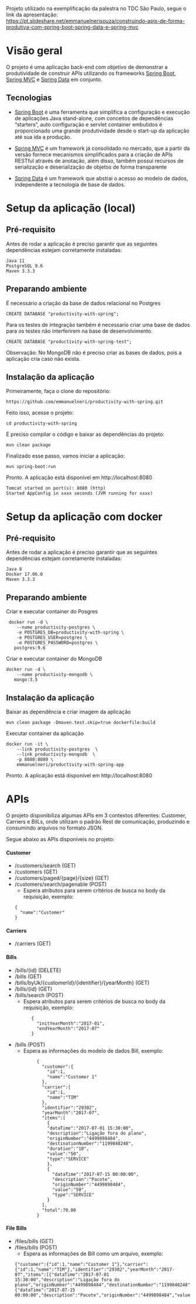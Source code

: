 Projeto utilizado na exemplificação da palestra no TDC São Paulo, segue o link da apresentação: https://pt.slideshare.net/emmanuelnerisouza/construindo-apis-de-forma-produtiva-com-spring-boot-spring-data-e-spring-mvc

# Visão geral

O projeto é uma aplicação back-end com objetivo de demonstrar a produtividade de construir APIs utilizando os frameworks [Spring Boot](https://projects.spring.io/spring-boot), [Spring MVC](https://docs.spring.io/spring/docs/current/spring-framework-reference/html/mvc.html) e [Spring Data](http://projects.spring.io/spring-data) em conjunto.

## Tecnologias

- [Spring Boot](https://projects.spring.io/spring-boot) é uma ferramenta que simplifica a configuração e execução de aplicações Java stand-alone,  com conceitos de dependências “starters”, auto configuração e servlet container embutidos é proporcionado uma grande produtividade desde o start-up da aplicação até sua ida a produção.
 
- [Spring MVC](https://docs.spring.io/spring/docs/current/spring-framework-reference/html/mvc.html) é um framework já consolidado no mercado, que a partir da versão fornece mecanismos simplificados para a criação de APIs RESTful através de anotação, além disso, também possui recursos de serialização e deserialização de objetos de forma transparente 
 
- [Spring Data](http://projects.spring.io/spring-data/) é um framework que abstrai o acesso ao modelo de dados, independente a tecnologia de base de dados.

 
# Setup da aplicação (local)

## Pré-requisito

Antes de rodar a aplicação é preciso garantir que as seguintes dependências estejam corretamente instaladas:
```
Java 11
PostgreSQL 9.6
Maven 3.3.3 
```

## Preparando ambiente

É necessário a criação da base de dados relacional no Postgres

```
CREATE DATABASE "productivity-with-spring";
```

Para os testes de integração também é necessario criar uma base de dados para os testes não interferirem na base de desenvolvimento.
```
CREATE DATABASE "productivity-with-spring-test";
```

Observação: No MongoDB não é preciso criar as bases de dados, pois a aplicação cria caso não exista.

## Instalação da aplicação

Primeiramente, faça o clone do repositório:
```
https://github.com/emmanuelneri/productivity-with-spring.git
```
Feito isso, acesse o projeto:
```
cd productivity-with-spring
```
É preciso compilar o código e baixar as dependências do projeto:
```
mvn clean package
```
Finalizado esse passo, vamos iniciar a aplicação:
```
mvn spring-boot:run
```
Pronto. A aplicação está disponível em http://localhost:8080
```
Tomcat started on port(s): 8080 (http)
Started AppConfig in xxxx seconds (JVM running for xxxx)
```

# Setup da aplicação com docker

## Pré-requisito

Antes de rodar a aplicação é preciso garantir que as seguintes dependências estejam corretamente instaladas:

```
Java 8
Docker 17.06.0 
Maven 3.3.3 
```

## Preparando ambiente

Criar e executar container do Posgres
```
 docker run -d \
    --name productivity-postgres \
    -e POSTGRES_DB=productivity-with-spring \
    -e POSTGRES_USER=postgres \
    -e POSTGRES_PASSWORD=postgres \
   postgres:9.6
```

Criar e executar container do MongoDB
```
docker run -d \
    --name productivity-mongodb \
   mongo:3.5
```

## Instalação da aplicação

Baixar as dependência e criar imagem da aplicação

```
mvn clean package -Dmaven.test.skip=true dockerfile:build
```

Executar container da aplicação

```
docker run -it \
    --link productivity-postgres  \
    --link productivity-mongodb  \
    -p 8080:8080 \
    emmanuelneri/productivity-with-spring-app 
```

Pronto. A aplicação está disponível em http://localhost:8080

# APIs

O projeto disponibiliza algumas APIs em 3 contextos diferentes: Customer, Carriers e BilLs, onde utilizam o padrão Rest de comunicação, produzindo e consumindo arquivos no formato JSON.

Segue abaixo as APIs disponíveis no projeto:

#### Customer

 - /customers/search (GET)
 - /customers (GET)
 - /customers/paged/{page}/{size} (GET)
 - /customers/search/pagenable (POST)
     - Espera atributos para serem critérios de busca no body da requisição, exemplo:
    ```
    {
      "name":"Customer"
    }
    ```

#### Carriers

 - /carriers (GET)
 
 #### Bills
 
  - /bills/{id} (DELETE)
  - /bills (GET)
  - /bills/byUk/{customerId}/{identifier}/{yearMonth} (GET)
  - /bills/{id} (GET)
  - /bills/search (POST)
    - Espera atributos para serem critérios de busca no body da requisição, exemplo:
      ```
         {
           "initYearMonth":"2017-01",
           "endYearMonth":"2017-07"
         }
         ```
  - /bills  (POST)
    - Espera as informações do modelo de dados Bill, exemplo:
        ```
             {
               "customer":{
                 "id":1,
                 "name":"Customer 1"
               },
               "carrier":{
                 "id":1,
                 "name":"TIM"
               },
               "identifier":"29302",
               "yearMonth":"2017-07",
               "items":[
                 {
                 "dataTime":"2017-07-01 15:30:00",
                 "description":"Ligação fora do plano",
                 "originNumber":"4499898484",
                 "destinationNumber":"1199848248",
                 "duration":"10",
                 "value":"50",
                 "type":"SERVICE"
                 },
                 {
                   "dataTime":"2017-07-15 00:00:00",
                   "description":"Pacote",
                   "originNumber":"4499898484",
                   "value":"50",
                   "type":"SERVICE"
                 }
               ],
               "total":70.00
             }
        ```                

#### File Bills

 - /files/bills (GET)
 - /files/bills (POST)
    - Espera as informações de Bill como um arquivo, exemplo:
    ```
    {"customer":{"id":1,"name":"Customer 1"},"carrier":{"id":1,"name":"TIM"},"identifier":"29302","yearMonth":"2017-07","items":[{"dataTime":"2017-07-01 15:30:00","description":"Ligação fora do plano","originNumber":"4499898484","destinationNumber":"1199848248","duration":"10","value":"50","type":"SERVICE"},{"dataTime":"2017-07-15 00:00:00","description":"Pacote","originNumber":"4499898484","value":"50","type":"SERVICE"}],"total":70.00}
    ```

